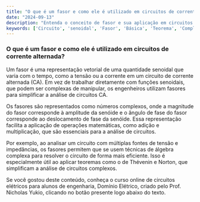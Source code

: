```yaml
---
title: "O que é um fasor e como ele é utilizado em circuitos de corrente alternada?"
date: "2024-09-13"
description: "Entenda o conceito de fasor e sua aplicação em circuitos de corrente alternada."
keywords: ['Circuito', 'senoidal', 'Fasor', 'Básica', 'Teorema', 'Complexo', 'Transferência']
---
```


### O que é um fasor e como ele é utilizado em circuitos de corrente alternada?

Um fasor é uma representação vetorial de uma quantidade senoidal que varia com o tempo, como a tensão ou a corrente em um circuito de corrente alternada (CA). Em vez de trabalhar diretamente com funções senoidais, que podem ser complexas de manipular, os engenheiros utilizam fasores para simplificar a análise de circuitos CA.

Os fasores são representados como números complexos, onde a magnitude do fasor corresponde à amplitude da senóide e o ângulo de fase do fasor corresponde ao deslocamento de fase da senóide. Essa representação facilita a aplicação de operações matemáticas, como adição e multiplicação, que são essenciais para a análise de circuitos.

Por exemplo, ao analisar um circuito com múltiplas fontes de tensão e impedâncias, os fasores permitem que se usem técnicas de álgebra complexa para resolver o circuito de forma mais eficiente. Isso é especialmente útil ao aplicar teoremas como o de Thévenin e Norton, que simplificam a análise de circuitos complexos.

Se você gostou deste conteúdo, conheça o curso online de circuitos elétricos para alunos de engenharia, Domínio Elétrico, criado pelo Prof. Nicholas Yukio, clicando no botão presente logo abaixo do texto.